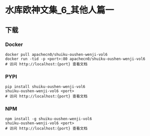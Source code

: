 # 水库欧神文集_6_其他人篇一

## 下载

### Docker

```
docker pull apachecn0/shuiku-oushen-wenji-vol6
docker run -tid -p <port>:80 apachecn0/shuiku-oushen-wenji-vol6
# 访问 http://localhost:{port} 查看文档
```

### PYPI

```
pip install shuiku-oushen-wenji-vol6
shuiku-oushen-wenji-vol6 <port>
# 访问 http://localhost:{port} 查看文档
```

### NPM

```
npm install -g shuiku-oushen-wenji-vol6
shuiku-oushen-wenji-vol6 <port>
# 访问 http://localhost:{port} 查看文档
```